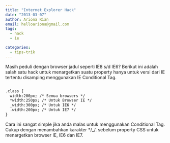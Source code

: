 ```yaml
---
title: "Internet Explorer Hack"
date: "2013-03-07"
author: Ariona Rian
email: helloariona@gmail.com
tags: 
  - hack
  - ie

categories: 
  - tips-trik
---
```


Masih peduli dengan browser jadul seperti IE8 s/d IE6? Berikut ini adalah salah satu hack untuk menargetkan suatu property hanya untuk versi dari IE tertentu disamping menggunakan IE Conditional Tag.

```html

.class {
  width:200px; /* Semua browsers */
  *width:250px; /* Untuk Browser IE */
  _width:300px; /* Untuk IE6 */
  .width:200px; /* Untuk IE7 */ 
}
```

Cara ini sangat simple jika anda malas untuk menggunakan Conditional Tag. Cukup dengan menambahkan karakter \*/\_/. sebelum property CSS untuk menargetkan browser IE, IE6 dan IE7.
